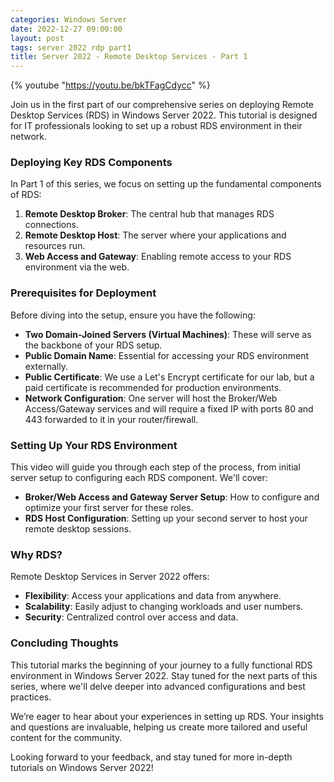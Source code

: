 ```yaml
---
categories: Windows Server
date: 2022-12-27 09:00:00
layout: post
tags: server 2022 rdp part1
title: Server 2022 - Remote Desktop Services - Part 1
---
```


{% youtube "https://youtu.be/bkTFagCdycc" %}

Join us in the first part of our comprehensive series on deploying Remote Desktop Services (RDS) in Windows Server 2022. This tutorial is designed for IT professionals looking to set up a robust RDS environment in their network.

### Deploying Key RDS Components

In Part 1 of this series, we focus on setting up the fundamental components of RDS:

1. **Remote Desktop Broker**: The central hub that manages RDS connections.
2. **Remote Desktop Host**: The server where your applications and resources run.
3. **Web Access and Gateway**: Enabling remote access to your RDS environment via the web.

### Prerequisites for Deployment

Before diving into the setup, ensure you have the following:

- **Two Domain-Joined Servers (Virtual Machines)**: These will serve as the backbone of your RDS setup.
- **Public Domain Name**: Essential for accessing your RDS environment externally.
- **Public Certificate**: We use a Let's Encrypt certificate for our lab, but a paid certificate is recommended for production environments.
- **Network Configuration**: One server will host the Broker/Web Access/Gateway services and will require a fixed IP with ports 80 and 443 forwarded to it in your router/firewall.

### Setting Up Your RDS Environment

This video will guide you through each step of the process, from initial server setup to configuring each RDS component. We'll cover:

- **Broker/Web Access and Gateway Server Setup**: How to configure and optimize your first server for these roles.
- **RDS Host Configuration**: Setting up your second server to host your remote desktop sessions.

### Why RDS?

Remote Desktop Services in Server 2022 offers:

- **Flexibility**: Access your applications and data from anywhere.
- **Scalability**: Easily adjust to changing workloads and user numbers.
- **Security**: Centralized control over access and data.

### Concluding Thoughts

This tutorial marks the beginning of your journey to a fully functional RDS environment in Windows Server 2022. Stay tuned for the next parts of this series, where we'll delve deeper into advanced configurations and best practices.

We’re eager to hear about your experiences in setting up RDS. Your insights and questions are invaluable, helping us create more tailored and useful content for the community.

Looking forward to your feedback, and stay tuned for more in-depth tutorials on Windows Server 2022!